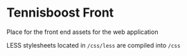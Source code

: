 # Tennisboost Front

Place for the front end assets for the web application

LESS stylesheets located in `/css/less` are compiled into `/css`
